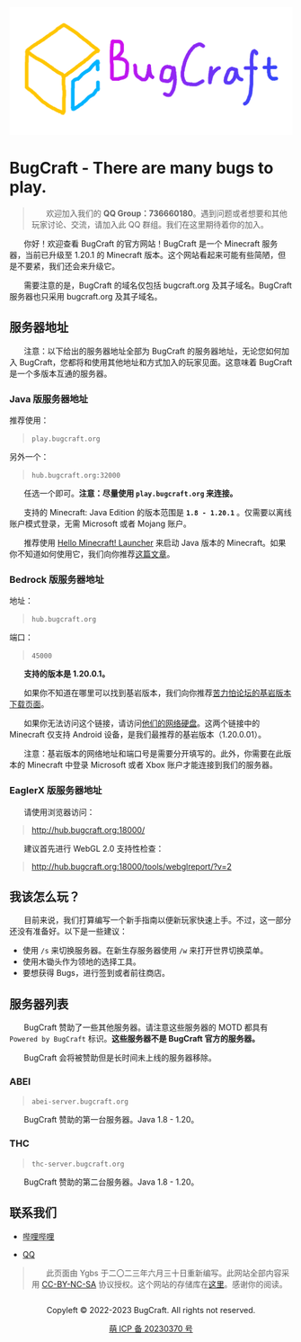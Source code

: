 
![这……显示不出来吗？没关系，这不影响您继续阅读。](bugcraft.png)

# BugCraft - There are many bugs to play.

> ㅤㅤ欢迎加入我们的 **QQ Group：736660180**。遇到问题或者想要和其他玩家讨论、交流，请加入此 QQ 群组。我们在这里期待着你的加入。

ㅤㅤ你好！欢迎查看 BugCraft 的官方网站！BugCraft 是一个 Minecraft 服务器，当前已升级至 1.20.1 的 Minecraft 版本。这个网站看起来可能有些简陋，但是不要紧，我们还会来升级它。

ㅤㅤ需要注意的是，BugCraft 的域名仅包括 bugcraft.org 及其子域名。BugCraft 服务器也只采用 bugcraft.org 及其子域名。

## 服务器地址

ㅤㅤ注意：以下给出的服务器地址全部为 BugCraft 的服务器地址，无论您如何加入 BugCraft，您都将和使用其他地址和方式加入的玩家见面。这意味着 BugCraft 是一个多版本互通的服务器。

### Java 版服务器地址

推荐使用：
> `play.bugcraft.org`

另外一个：
> `hub.bugcraft.org:32000`

ㅤㅤ任选一个即可。**注意：尽量使用 `play.bugcraft.org` 来连接。**

ㅤㅤ支持的 Minecraft: Java Edition 的版本范围是 **`1.8 - 1.20.1`** 。仅需要以离线账户模式登录，无需 Microsoft 或者 Mojang 账户。

ㅤㅤ推荐使用 [Hello Minecraft! Launcher](https://hmcl.huangyuhui.net/) 来启动 Java 版本的 Minecraft。如果你不知道如何使用它，我们向你推荐[这篇文章](https://www.bilibili.com/read/cv14759963/)。

### Bedrock 版服务器地址

地址：
> `hub.bugcraft.org`

端口：
> `45000`

ㅤㅤ**支持的版本是 1.20.0.1。**

ㅤㅤ如果你不知道在哪里可以找到基岩版本，我们向你推荐[苦力怕论坛的基岩版本下载页面](https://xz.klpbbs.net/info/MS4yMC4wLjAx/12c00b36440537841f73542453df0f8a.html)。

ㅤㅤ如果你无法访问这个链接，请访问[他们的网络硬盘](https://www.123pan.com/s/9HM9-SDzlA.html)。这两个链接中的 Minecraft 仅支持 Android 设备，是我们最推荐的基岩版本（1.20.0.01）。

ㅤㅤ注意：基岩版本的网络地址和端口号是需要分开填写的。此外，你需要在此版本的 Minecraft 中登录 Microsoft 或者 Xbox 账户才能连接到我们的服务器。

### EaglerX 版服务器地址

ㅤㅤ请使用浏览器访问：
> http://hub.bugcraft.org:18000/

ㅤㅤ建议首先进行 WebGL 2.0 支持性检查：
> http://hub.bugcraft.org:18000/tools/webglreport/?v=2

## 我该怎么玩？

ㅤㅤ目前来说，我们打算编写一个新手指南以便新玩家快速上手。不过，这一部分还没有准备好。以下是一些建议：

* 使用 `/s` 来切换服务器。在新生存服务器使用 `/w` 来打开世界切换菜单。
* 使用木锄头作为领地的选择工具。
* 要想获得 Bugs，进行签到或者前往商店。

## 服务器列表

ㅤㅤBugCraft 赞助了一些其他服务器。请注意这些服务器的 MOTD 都具有 `Powered by BugCraft` 标识。**这些服务器不是 BugCraft 官方的服务器。**

ㅤㅤBugCraft 会将被赞助但是长时间未上线的服务器移除。

### ABEI
> `abei-server.bugcraft.org`

ㅤㅤBugCraft 赞助的第一台服务器。Java 1.8 - 1.20。

### THC
> `thc-server.bugcraft.org`

ㅤㅤBugCraft 赞助的第二台服务器。Java 1.8 - 1.20。

## 联系我们

* [哔哩哔哩](https://b23.tv/HpmgYKV)

* [QQ](https://qm.qq.com/cgi-bin/qm/qr?k=AxC2P5uPaRHre7Mv4b_xy8J7MPW9iCMK&jump_from=webapi&authKey=/+l3d1mKlpY5DCeXJ+qmDjiMoa/h4F4boPJhz6GeKJocNyXkmWR/z+oFvCT+r3CE)

> ㅤㅤ此页面由 Ygbs 于二〇二三年六月三十日重新编写。此网站全部内容采用 [CC-BY-NC-SA](https://creativecommons.org/licenses/by-nc-sa/4.0/deed.zh) 协议授权。这个网站的存储库在[这里](https://github.com/Bug-Craft/bugcraft.org)。感谢你的阅读。

<div style="display: flex; justify-content: center; align-items: center">
    <p>Copyleft © 2022-2023 BugCraft. All rights not reserved.</p>
</div>
<div style="display: flex; justify-content: center; align-items: center">
    <a href="https://icp.gov.moe/?keyword=20230370" target="_blank">萌 ICP 备 20230370 号</a>
</div>
ㅤ